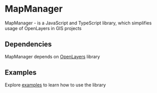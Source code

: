 # MapManager

MapManager - is a JavaScript and TypeScript library, which simplifies usage of OpenLayers in GIS projects

## Dependencies

MapManager depends on [OpenLayers](https://github.com/openlayers/openlayers) library

## Examples

Explore [examples](examples/) to learn how to use the library
